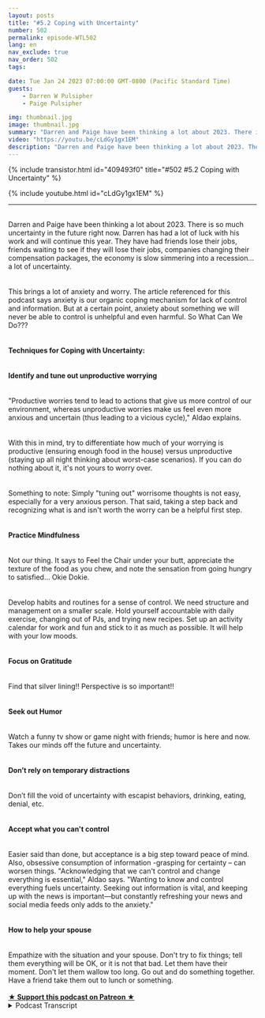 ```yaml
---
layout: posts
title: "#5.2 Coping with Uncertainty"
number: 502
permalink: episode-WTL502
lang: en
nav_exclude: true
nav_order: 502
tags:

date: Tue Jan 24 2023 07:00:00 GMT-0800 (Pacific Standard Time)
guests:
    - Darren W Pulsipher
    - Paige Pulsipher

img: thumbnail.jpg
image: thumbnail.jpg
summary: "Darren and Paige have been thinking a lot about 2023. There is so much uncertainty in the future right now. Darren has had a lot of luck with his work and will continue this year. They have had friends lose their jobs, friends waiting to see if they will lose their jobs, companies changing their compensation packages, the economy is slow simmering into a recession…a lot of uncertainty."
video: "https://youtu.be/cLdGy1gx1EM"
description: "Darren and Paige have been thinking a lot about 2023. There is so much uncertainty in the future right now. Darren has had a lot of luck with his work and will continue this year. They have had friends lose their jobs, friends waiting to see if they will lose their jobs, companies changing their compensation packages, the economy is slow simmering into a recession…a lot of uncertainty."
---
```


<div>
{% include transistor.html id="409493f0" title="#502 #5.2 Coping with Uncertainty" %}

{% include youtube.html id="cLdGy1gx1EM" %}
</div>

---

<html><head></head><body><div><br>Darren and Paige have been thinking a lot about 2023. There is so much uncertainty in the future right now. Darren has had a lot of luck with his work and will continue this year. They have had friends lose their jobs, friends waiting to see if they will lose their jobs, companies changing their compensation packages, the economy is slow simmering into a recession…a lot of uncertainty.<br><br></div><div><br>This brings a lot of anxiety and worry. The article referenced for this podcast says anxiety is our organic coping mechanism for lack of control and information. But at a certain point, anxiety about something we will never be able to control is unhelpful and even harmful. So What Can We Do???<br><br></div><div><strong><br>Techniques for Coping with Uncertainty:<br></strong><br></div><div><strong><br>Identify and tune out unproductive worrying<br></strong><br></div><div><br>"Productive worries tend to lead to actions that give us more control of our environment, whereas unproductive worries make us feel even more anxious and uncertain (thus leading to a vicious cycle)," Aldao explains.<br><br></div><div><br>With this in mind, try to differentiate how much of your worrying is productive (ensuring enough food in the house) versus unproductive (staying up all night thinking about worst-case scenarios). If you can do nothing about it, it's not yours to worry over.<br><br></div><div><br>Something to note: Simply "tuning out" worrisome thoughts is not easy, especially for a very anxious person. That said, taking a step back and recognizing what is and isn't worth the worry can be a helpful first step.<br><br></div><div><strong><br>Practice Mindfulness<br></strong><br></div><div><br>Not our thing. It says to Feel the Chair under your butt, appreciate the texture of the food as you chew, and note the sensation from going hungry to satisfied… Okie Dokie.<br><br></div><div><br>Develop habits and routines for a sense of control. We need structure and management on a smaller scale. Hold yourself accountable with daily exercise, changing out of PJs, and trying new recipes. Set up an activity calendar for work and fun and stick to it as much as possible. It will help with your low moods.<br><br></div><div><strong><br>Focus on Gratitude<br></strong><br></div><div><br>Find that silver lining!! Perspective is so important!!<br><br></div><div><strong><br>Seek out Humor<br></strong><br></div><div><br>Watch a funny tv show or game night with friends; humor is here and now. Takes our minds off the future and uncertainty.<br><br></div><div><strong><br>Don’t rely on temporary distractions<br></strong><br></div><div><br>Don’t fill the void of uncertainty with escapist behaviors, drinking, eating, denial, etc.<br><br></div><div><strong><br>Accept what you can't control<br></strong><br></div><div><br>Easier said than done, but acceptance is a big step toward peace of mind. Also, obsessive consumption of information -grasping for certainty – can worsen things. "Acknowledging that we can't control and change everything is essential," Aldao says. "Wanting to know and control everything fuels uncertainty. Seeking out information is vital, and keeping up with the news is important—but constantly refreshing your news and social media feeds only adds to the anxiety."<br><br></div><div><strong><br>How to help your spouse<br></strong><br></div><div><br>Empathize with the situation and your spouse. Don't try to fix things; tell them everything will be OK, or it is not that bad. Let them have their moment. Don't let them wallow too long. Go out and do something together. Have a friend take them out to lunch or something.<br><br></div>
<strong>
  <a href="https://www.patreon.com/wheresthelemonade" target="_donate" rel="payment" title="★ Support this podcast on Patreon ★">★ Support this podcast on Patreon ★</a>
</strong></body></html>

<details>
<summary> Podcast Transcript </summary>

<p></p>

</details>
